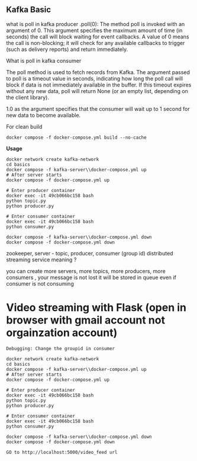 ## Kafka Basic

what is poll in kafka producer
.poll(0): The method poll is invoked with an argument of 0. This argument specifies the maximum amount of time 
(in seconds) the call will block waiting for event callbacks. A value of 0 means the call is non-blocking; 
it will check for any available callbacks to trigger (such as delivery reports) and return immediately.



What is poll in kafka consumer

The poll method is used to fetch records from Kafka. The argument passed to poll is a timeout value in seconds, indicating how long the poll call will block if data is not immediately available in the buffer. If this timeout expires without any new data, poll will return None (or an empty list, depending on the client library).

1.0 as the argument specifies that the consumer will wait up to 1 second for new data to become available.


For clean build

```docker compose -f docker-compose.yml build --no-cache```

**Usage**

    docker network create kafka-network 
    cd basics
    docker compose -f kafka-server\\docker-compose.yml up
    # After server starts
    docker compose -f docker-compose.yml up   

    # Enter producer container
    docker exec -it 49cb066bc158 bash
    python topic.py 
    python producer.py

    # Enter consumer container
    docker exec -it 49cb066bc158 bash
    python consumer.py

    docker compose -f kafka-server\\docker-compose.yml down
    docker compose -f docker-compose.yml down

zookeeper, server - topic, producer, consumer (group id)
distributed streaming service meaning ? 

you can create more servers, more topics, more producers, more consumers , your message is not lost it will be stored in queue even if consumer is not consuming

# Video streaming with Flask (open in browser with gmail account not orgainzation account)

    Debugging: Change the groupid in consumer

    docker network create kafka-network 
    cd basics
    docker compose -f kafka-server\\docker-compose.yml up
    # After server starts
    docker compose -f docker-compose.yml up   

    # Enter producer container
    docker exec -it 49cb066bc158 bash
    python topic.py 
    python producer.py

    # Enter consumer container
    docker exec -it 49cb066bc158 bash
    python consumer.py

    docker compose -f kafka-server\\docker-compose.yml down
    docker compose -f docker-compose.yml down

    GO to http://localhost:5000/video_feed url
